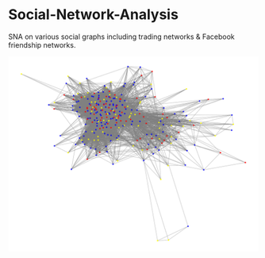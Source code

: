 # Social-Network-Analysis
SNA on various social graphs including trading networks &amp; Facebook friendship networks.

![](community.png?raw=true "Social Networks Analysis")
